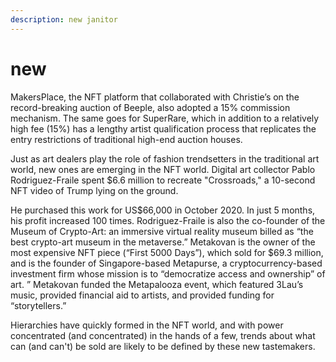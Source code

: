 ```yaml
---
description: new janitor
---
```


# new

MakersPlace, the NFT platform that collaborated with Christie’s on the record-breaking auction of Beeple, also adopted a 15% commission mechanism. The same goes for SuperRare, which in addition to a relatively high fee (15%) has a lengthy artist qualification process that replicates the entry restrictions of traditional high-end auction houses.

Just as art dealers play the role of fashion trendsetters in the traditional art world, new ones are emerging in the NFT world. Digital art collector Pablo Rodriguez-Fraile spent $6.6 million to recreate "Crossroads," a 10-second NFT video of Trump lying on the ground.

He purchased this work for US$66,000 in October 2020. In just 5 months, his profit increased 100 times. Rodriguez-Fraile is also the co-founder of the Museum of Crypto-Art: an immersive virtual reality museum billed as “the best crypto-art museum in the metaverse.” Metakovan is the owner of the most expensive NFT piece (“First 5000 Days”), which sold for $69.3 million, and is the founder of Singapore-based Metapurse, a cryptocurrency-based investment firm whose mission is to “democratize access and ownership” of art. ” Metakovan funded the Metapalooza event, which featured 3Lau’s music, provided financial aid to artists, and provided funding for “storytellers.”

Hierarchies have quickly formed in the NFT world, and with power concentrated (and concentrated) in the hands of a few, trends about what can (and can't) be sold are likely to be defined by these new tastemakers.
